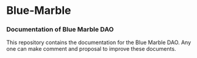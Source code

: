 # Blue-Marble
### Documentation of Blue Marble DAO

This repository contains the documentation for the Blue Marble DAO.
Any one can make comment and proposal to improve these documents.
